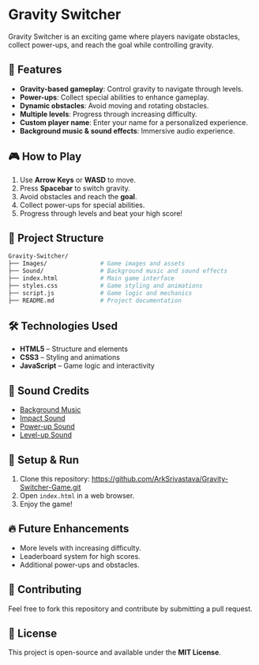 # Gravity Switcher

Gravity Switcher is an exciting game where players navigate obstacles, collect power-ups, and reach the goal while controlling gravity. 

## 🚀 Features

- **Gravity-based gameplay**: Control gravity to navigate through levels.
- **Power-ups**: Collect special abilities to enhance gameplay.
- **Dynamic obstacles**: Avoid moving and rotating obstacles.
- **Multiple levels**: Progress through increasing difficulty.
- **Custom player name**: Enter your name for a personalized experience.
- **Background music & sound effects**: Immersive audio experience.

## 🎮 How to Play

1. Use **Arrow Keys** or **WASD** to move.
2. Press **Spacebar** to switch gravity.
3. Avoid obstacles and reach the **goal**.
4. Collect power-ups for special abilities.
5. Progress through levels and beat your high score!

## 📂 Project Structure

```bash
Gravity-Switcher/
├── Images/               # Game images and assets
├── Sound/                # Background music and sound effects
├── index.html            # Main game interface
├── styles.css            # Game styling and animations
├── script.js             # Game logic and mechanics
├── README.md             # Project documentation
```

## 🛠️ Technologies Used

- **HTML5** – Structure and elements  
- **CSS3** – Styling and animations  
- **JavaScript** – Game logic and interactivity  

## 🎵 Sound Credits

- [Background Music](Sound/background-music.mp3)  
- [Impact Sound](Sound/impact-clash-129712.mp3)  
- [Power-up Sound](Sound/power-up.mp3)  
- [Level-up Sound](Sound/level-up.mp3)  

## 📌 Setup & Run

1. Clone this repository:
https://github.com/ArkSrivastava/Gravity-Switcher-Game.git
2. Open `index.html` in a web browser.
3. Enjoy the game!

## 🔥 Future Enhancements

- More levels with increasing difficulty.
- Leaderboard system for high scores.
- Additional power-ups and obstacles.

## 🤝 Contributing

Feel free to fork this repository and contribute by submitting a pull request.

## 📜 License

This project is open-source and available under the **MIT License**.

